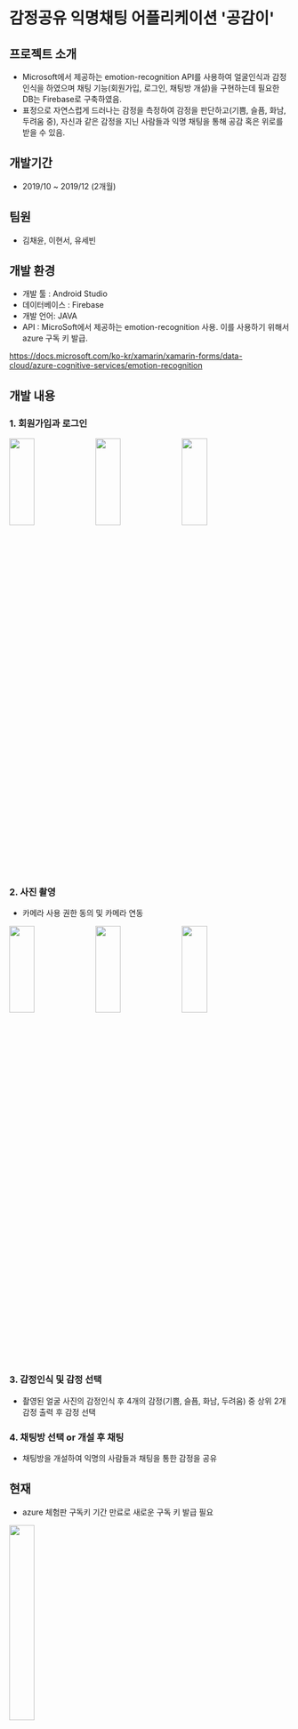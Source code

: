# 감정공유 익명채팅 어플리케이션 '공감이'

## 프로젝트 소개 
* Microsoft에서 제공하는 emotion-recognition API를 사용하여 얼굴인식과 감정인식을 하였으며 채팅 기능(회원가입, 로그인, 채팅방 개설)을 구현하는데 필요한 DB는 Firebase로 구축하였음.  
* 표정으로 자연스럽게 드러나는 감정을 측정하여 감정을 판단하고(기쁨, 슬픔, 화남, 두려움 중), 자신과 같은 감정을 지닌 사람들과 익명 채팅을 통해 공감 혹은 위로를 받을 수 있음.

## 개발기간
* 2019/10 ~ 2019/12 (2개월)

## 팀원
* 김채윤, 이현서, 유세빈

## 개발 환경
* 개발 툴 : Android Studio
* 데이터베이스 : Firebase
* 개발 언어: JAVA
* API : MicroSoft에서 제공하는 emotion-recognition 사용. 이를 사용하기 위해서 azure 구독 키 발급.

https://docs.microsoft.com/ko-kr/xamarin/xamarin-forms/data-cloud/azure-cognitive-services/emotion-recognition


## 개발 내용
### 1. 회원가입과 로그인
<p>
 <img src="https://user-images.githubusercontent.com/60181129/99414946-ad768600-293a-11eb-9d3e-c8352817a74d.jpg"  width="30%" height="20%"/>
 <img src="https://user-images.githubusercontent.com/60181129/99414978-b36c6700-293a-11eb-9b70-e0b7264985ab.jpg"  width="30%" height="20%"/>
 <img src="https://user-images.githubusercontent.com/60181129/99414955-aea7b300-293a-11eb-8443-d9db3442dad3.jpg"  width="30%" height="20%"/>
</p>

### 2. 사진 촬영
* 카메라 사용 권한 동의 및 카메라 연동

<p>
 <img src="https://user-images.githubusercontent.com/60181129/99414959-b0717680-293a-11eb-9214-86dfaf9ee61e.jpg"  width="30%" height="20%"/>
 <img src="https://user-images.githubusercontent.com/60181129/99414964-b0717680-293a-11eb-80e4-9da0119b7056.jpg"  width="30%" height="20%"/>
 <img src="https://user-images.githubusercontent.com/60181129/99414965-b10a0d00-293a-11eb-9ae6-e4034b6e0bed.jpg"  width="30%" height="20%"/>
</p>

### 3. 감정인식 및 감정 선택
* 촬영된 얼굴 사진의 감정인식 후 4개의 감정(기쁨, 슬픔, 화남, 두려움) 중 상위 2개 감정 출력 후 감정 선택

### 4. 채팅방 선택 or 개설 후 채팅
* 채팅방을 개설하여 익명의 사람들과 채팅을 통한 감정을 공유

 
## 현재
* azure 체험판 구독키 기간 만료로 새로운 구독 키 발급 필요
<img src=""  width="30%" height="30%"/>
